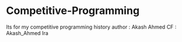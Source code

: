 # Competitive-Programming
Its for my competitive programming history
author : Akash Ahmed
CF : Akash_Ahmed Ira
